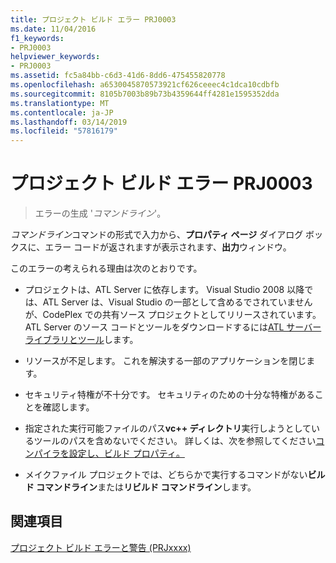 ```yaml
---
title: プロジェクト ビルド エラー PRJ0003
ms.date: 11/04/2016
f1_keywords:
- PRJ0003
helpviewer_keywords:
- PRJ0003
ms.assetid: fc5a84bb-c6d3-41d6-8dd6-475455820778
ms.openlocfilehash: a6530045870573921cf626ceeec4c1dca10cdbfb
ms.sourcegitcommit: 8105b7003b89b73b4359644ff4281e1595352dda
ms.translationtype: MT
ms.contentlocale: ja-JP
ms.lasthandoff: 03/14/2019
ms.locfileid: "57816179"
---
```

# <a name="project-build-error-prj0003"></a>プロジェクト ビルド エラー PRJ0003

> エラーの生成 '*コマンドライン*'。

*コマンドライン*コマンドの形式で入力から、**プロパティ ページ** ダイアログ ボックスに、エラー コードが返されますが表示されます、**出力**ウィンドウ。

このエラーの考えられる理由は次のとおりです。

- プロジェクトは、ATL Server に依存します。 Visual Studio 2008 以降では、ATL Server は、Visual Studio の一部として含めるでされていませんが、CodePlex での共有ソース プロジェクトとしてリリースされています。 ATL Server のソース コードとツールをダウンロードするには[ATL サーバー ライブラリとツール](http://go.microsoft.com/fwlink/p/?linkid=81979)します。

- リソースが不足します。 これを解決する一部のアプリケーションを閉じます。

- セキュリティ特権が不十分です。 セキュリティのための十分な特権があることを確認します。

- 指定された実行可能ファイルのパス**vc++ ディレクトリ**実行しようとしているツールのパスを含めないでください。 詳しくは、次を参照してください[コンパイラを設定し、ビルド プロパティ。](../../build/working-with-project-properties.md)

- メイクファイル プロジェクトでは、どちらかで実行するコマンドがない**ビルド コマンドライン**または**リビルド コマンドライン**します。

## <a name="see-also"></a>関連項目

[プロジェクト ビルド エラーと警告 (PRJxxxx)](../../error-messages/tool-errors/project-build-errors-and-warnings-prjxxxx.md)